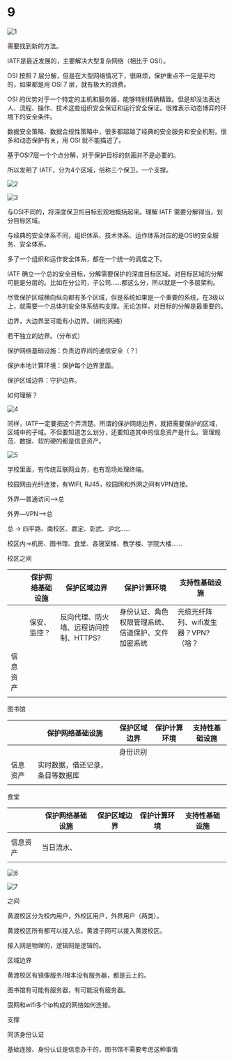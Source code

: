 # 9

![1](https://github.com/TJ-CSCCG/TJCS-Images/raw/TJCS-Course/100222_安全体系结构/doc/slides/9-1.png)

需要找到新的方法。

IATF是最近发展的，主要解决大型复杂网络（相比于 OSI）。

OSI 按照 7 层分解，但是在大型网络情况下，很麻烦，保护重点不一定是平均的，如果都是用 OSI 7 层，就有极大的浪费。

OSI 的优势对于一个特定的主机和服务器，能够特别精确精致。但是却没法表达人、流程、操作、技术这些组织安全保证和运行安全保证。很难表示动态博弈的环境下的安全条件。

数据安全策略、数据合规性策略中，很多都超越了经典的安全服务和安全机制，很多和动态保护有关，用 OSI 就不能描述了。

基于OSI7层一个个点分解，对于保护目标的刻画并不是必要的。

所以发明了 IATF，分为4个区域，俗称三个保卫，一个支撑。

![2](https://github.com/TJ-CSCCG/TJCS-Images/raw/TJCS-Course/100222_安全体系结构/doc/slides/9-2.png)

![3](https://github.com/TJ-CSCCG/TJCS-Images/raw/TJCS-Course/100222_安全体系结构/doc/slides/9-3.png)

与OSI不同的，将深度保卫的目标宏观地概括起来。理解 IATF 需要分解得当，划分目标区域。

与经典的安全体系不同，组织体系、技术体系、运作体系对应的是OSI的安全服务、安全体系。

多了一个组织和运作安全体系，都在一个统一的调度之下。

IATF 确立一个总的安全目标，分解需要保护的深度目标区域。对目标区域的分解可能是分层的。比如在分公司，子公司……都这么分，所以就是一个多层架构。

尽管保护区域横向纵向都有多个区域，但是系统如果是一个重要的系统，在3级以上，就需要一个总体的安全体系结构支撑。无论怎样，对目标的分解是最重要的。

边界，大边界里可能有小边界。（树形网络）

若干独立的边界。（分布式）

保护网络基础设施：负责边界间的通信安全（？）

保护本地计算环境：保护每个边界里面。

保护区域边界：守护边界。



如何理解？

![4](https://github.com/TJ-CSCCG/TJCS-Images/raw/TJCS-Course/100222_安全体系结构/doc/slides/9-4.png)

同样，IATF一定要把这个弄清楚。所谓的保护网络边界，就把需要保护的区域，区域中的子域。不但要知道怎么划分，还要知道其中的信息资产是什么。管理规范、数据、软的硬的都是信息资产。

![5](https://github.com/TJ-CSCCG/TJCS-Images/raw/TJCS-Course/100222_安全体系结构/doc/slides/9-5.png)

学校里面，有传统互联网业务，也有现场处理终端。

校园网由光纤连接，有WIFI, RJ45，校园网和外网之间有VPN连接。





















外界—普通访问—>总

外界—VPN—>总

总 -> 四平路、南校区、嘉定、彰武、沪北……

校区内->机房、图书馆、食堂、各寝室楼、教学楼、学院大楼……



校区之间

|          | 保护网络基础设施 | 保护区域边界                           | 保护计算环境                                       | 支持性基础设施                       |
| -------- | ---------------- | -------------------------------------- | -------------------------------------------------- | ------------------------------------ |
|          | 保安、监控？     | 反向代理、防火墙、远程访问控制、HTTPS? | 身份认证、角色权限管理系统、信道保护、文件加密系统 | 光缆光纤阵列、wifi发生器？VPN?（啥？ |
| 信息资产 |                  |                                        |                                                    |                                      |
|          |                  |                                        |                                                    |                                      |

图书馆

|          | 保护网络基础设施                 | 保护区域边界 | 保护计算环境 | 支持性基础设施 |
| -------- | -------------------------------- | ------------ | ------------ | -------------- |
|          |                                  | 身份识别     |              |                |
| 信息资产 | 实时数据，借还记录，条目等数据库 |              |              |                |
|          |                                  |              |              |                |

食堂

|          | 保护网络基础设施 | 保护区域边界 | 保护计算环境 | 支持性基础设施 |
| -------- | ---------------- | ------------ | ------------ | -------------- |
|          |                  |              |              |                |
| 信息资产 | 当日流水、       |              |              |                |
|          |                  |              |              |                |



![6](https://github.com/TJ-CSCCG/TJCS-Images/raw/TJCS-Course/100222_安全体系结构/doc/slides/9-6.png)



![7](https://github.com/TJ-CSCCG/TJCS-Images/raw/TJCS-Course/100222_安全体系结构/doc/slides/9-7.png)



之间

黄渡校区分为校内用户，外校区用户，外界用户（两类）。

黄渡校区所有都可以接入总。黄渡子网可以接入黄渡校区。

接入网是物理的，逻辑网是逻辑的。



区域边界

黄渡校区有镜像服务/根本没有服务器，都是云上的。

图书馆有可能有服务器，有可能没有服务器。

固网和wifi多个ip构成的网络如何连接。



支撑

同济身份认证



基础连接、身份认证是信息办干的，图书馆不需要考虑这种事情